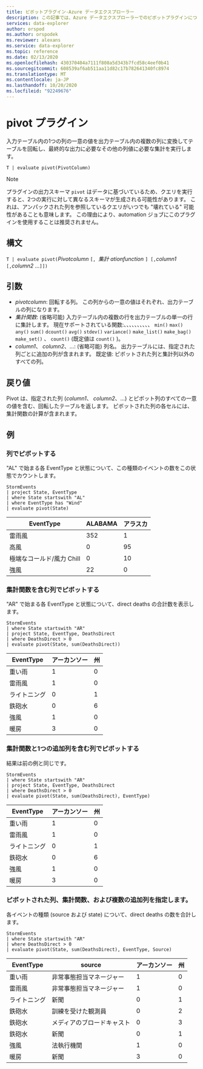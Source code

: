 ```yaml
---
title: ピボットプラグイン-Azure データエクスプローラー
description: この記事では、Azure データエクスプローラーでのピボットプラグインについて説明します。
services: data-explorer
author: orspod
ms.author: orspodek
ms.reviewer: alexans
ms.service: data-explorer
ms.topic: reference
ms.date: 02/13/2020
ms.openlocfilehash: 430370404a7111f808a5d343b7fcd58c4eef0b41
ms.sourcegitcommit: 608539af6ab511aa11d82c17b782641340fc8974
ms.translationtype: MT
ms.contentlocale: ja-JP
ms.lasthandoff: 10/20/2020
ms.locfileid: "92249676"
---
```

# <a name="pivot-plugin"></a>pivot プラグイン

入力テーブル内の1つの列の一意の値を出力テーブル内の複数の列に変換してテーブルを回転し、最終的な出力に必要なその他の列値に必要な集計を実行します。

```kusto
T | evaluate pivot(PivotColumn)
```

> [!NOTE]
> プラグインの出力スキーマ `pivot` はデータに基づいているため、クエリを実行すると、2つの実行に対して異なるスキーマが生成される可能性があります。 これは、アンパックされた列を参照しているクエリがいつでも "壊れている" 可能性があることも意味します。 この理由により、automation ジョブにこのプラグインを使用することは推奨されません。

## <a name="syntax"></a>構文

`T | evaluate pivot(`*Pivotcolumn* `[, `*集計 ationfunction* `] [,`*column1* `[,`*column2* ...`]])`

## <a name="arguments"></a>引数

* *pivotcolumn*: 回転する列。 この列からの一意の値はそれぞれ、出力テーブルの列になります。
* *集計関数*: (省略可能) 入力テーブル内の複数の行を出力テーブルの単一の行に集計します。 現在サポートされている関数:、、、、、、、、、、 `min()` `max()` `any()` `sum()` `dcount()` `avg()` `stdev()` `variance()` `make_list()` `make_bag()` `make_set()` 、 `count()` (既定値は `count()` )。
* *column1*、 *column2*、...: (省略可能) 列名。 出力テーブルには、指定された列ごとに追加の列が含まれます。 既定値: ピボットされた列と集計列以外のすべての列。

## <a name="returns"></a>戻り値

Pivot は、指定された列 (*column1*、 *column2*、...) とピボット列のすべての一意の値を含む、回転したテーブルを返します。 ピボットされた列の各セルには、集計関数の計算が含まれます。

## <a name="examples"></a>例

### <a name="pivot-by-a-column"></a>列でピボットする

"AL" で始まる各 EventType と状態について、この種類のイベントの数をこの状態でカウントします。

<!-- csl: https://help.kusto.windows.net:443/Samples -->
```kusto
StormEvents
| project State, EventType 
| where State startswith "AL" 
| where EventType has "Wind" 
| evaluate pivot(State)
```

|EventType|ALABAMA|アラスカ|
|---|---|---|
|雷雨風|352|1|
|高風|0|95|
|極端なコールド/風力 Chill|0|10|
|強風|22|0|


### <a name="pivot-by-a-column-with-aggregation-function"></a>集計関数を含む列でピボットする

"AR" で始まる各 EventType と状態について、direct deaths の合計数を表示します。

<!-- csl: https://help.kusto.windows.net:443/Samples -->
```kusto
StormEvents 
| where State startswith "AR" 
| project State, EventType, DeathsDirect 
| where DeathsDirect > 0
| evaluate pivot(State, sum(DeathsDirect))
```

|EventType|アーカンソー|州|
|---|---|---|
|重い雨|1|0|
|雷雨風|1|0|
|ライトニング|0|1|
|鉄砲水|0|6|
|強風|1|0|
|暖房|3|0|


### <a name="pivot-by-a-column-with-aggregation-function-and-a-single-additional-column"></a>集計関数と1つの追加列を含む列でピボットする

結果は前の例と同じです。

<!-- csl: https://help.kusto.windows.net:443/Samples -->
```kusto
StormEvents 
| where State startswith "AR" 
| project State, EventType, DeathsDirect 
| where DeathsDirect > 0
| evaluate pivot(State, sum(DeathsDirect), EventType)
```

|EventType|アーカンソー|州|
|---|---|---|
|重い雨|1|0|
|雷雨風|1|0|
|ライトニング|0|1|
|鉄砲水|0|6|
|強風|1|0|
|暖房|3|0|


### <a name="specify-the-pivoted-column-aggregation-function-and-multiple-additional-columns"></a>ピボットされた列、集計関数、および複数の追加列を指定します。

各イベントの種類 (source および state) について、direct deaths の数を合計します。

<!-- csl: https://help.kusto.windows.net:443/Samples -->
```kusto
StormEvents 
| where State startswith "AR" 
| where DeathsDirect > 0
| evaluate pivot(State, sum(DeathsDirect), EventType, Source)
```

|EventType|source|アーカンソー|州|
|---|---|---|---|
|重い雨|非常事態担当マネージャー|1|0|
|雷雨風|非常事態担当マネージャー|1|0|
|ライトニング|新聞|0|1|
|鉄砲水|訓練を受けた観測員|0|2|
|鉄砲水|メディアのブロードキャスト|0|3|
|鉄砲水|新聞|0|1|
|強風|法執行機関|1|0|
|暖房|新聞|3|0|
